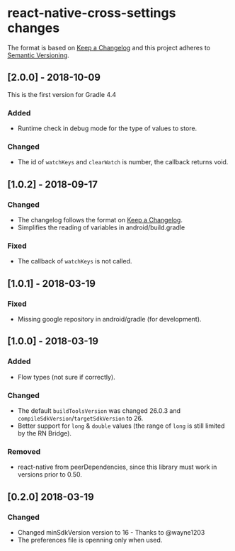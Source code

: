 # react-native-cross-settings changes

The format is based on [Keep a Changelog](http://keepachangelog.com/en/1.0.0/) and this project adheres to [Semantic Versioning](http://semver.org/spec/v2.0.0.html).

## [2.0.0] - 2018-10-09

This is the first version for Gradle 4.4

### Added
- Runtime check in debug mode for the type of values to store.

### Changed
- The id of `watchKeys` and `clearWatch` is number, the callback returns void.

## [1.0.2] - 2018-09-17
### Changed
- The changelog follows the format on [Keep a Changelog](http://keepachangelog.com/en/1.0.0/).
- Simplifies the reading of variables in android/build.gradle

### Fixed
- The callback of `watchKeys` is not called.

## [1.0.1] - 2018-03-19
### Fixed
- Missing google repository in android/gradle (for development).

## [1.0.0] - 2018-03-19
### Added
- Flow types (not sure if correctly).
### Changed
- The default `buildToolsVersion` was changed 26.0.3 and `compileSdkVersion`/`targetSdkVersion` to 26.
- Better support for `long` & `double` values (the range of `long` is still limited by the RN Bridge).
### Removed
- react-native from peerDependencies, since this library must work in versions prior to 0.50.

## [0.2.0] 2018-03-19
### Changed
- Changed minSdkVersion version to 16 - Thanks to @wayne1203
- The preferences file is openning only when used.
